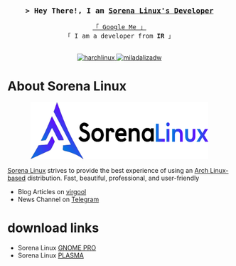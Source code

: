 


<!-- Intro  -->
<h3 align="center">
        <samp>&gt; Hey There!, I am
                <b><a target="_blank" href="https://github.com/miladalizadw">Sorena Linux's Developer</a></b>
        </samp>
</h3>


<p align="center"> 
  <samp>
    <a href="https://www.google.com/search?q=sorena-linux+github">「 Google Me 」</a>
    <br>
    「 I am a developer from <b>IR</b> 」
    <br>
    <br>
  </samp>
</p>

<p align="center">

 <a href="https://t.me/harchlinx" target="_blank">
  <img src="https://img.shields.io/badge/Telegram-2CA5E0?style=for-the-badge&logo=telegram&logoColor=white" alt="harchlinux" />
 </a>
 <a href="https://instagram.com/miladalizadw" target="_blank">
  <img src="https://img.shields.io/badge/Instagram-fe4164?style=for-the-badge&logo=instagram&logoColor=white" alt="miladalizadw" />
 </a> 
</p>

<!-- About Section -->
 # About Sorena Linux
 

<p style="text-align:center">
    <img src="/assets/sorenalinx.png" alt="harch linux Logo" width="400" height="128"/>
</p>

[Sorena Linux](ttps://github.com/Sorenalinux) strives to provide the best experience of using an [Arch Linux-based](https://archlinux.org)  distribution. Fast, beautiful, professional, and user-friendly

* Blog Articles on [virgool](https://virgool.io/Sorenalinux)
* News Channel on [Telegram](https://t.me/Sorenalinux)

# download links
* Sorena Linux [GNOME PRO](https://github.com/Sorenalinux/Sorena-gnome-pro)
* Sorena Linux [PLASMA](https://github.com/Sorenalinux/Sorena-plasma)
